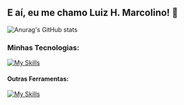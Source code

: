## E aí, eu me chamo Luiz H. Marcolino! 🏁

![Anurag's GitHub stats](https://github-readme-stats.vercel.app/api?username=devluizmarcolino&show_icons=true&theme=light)

### Minhas Tecnologias:
[![My Skills](https://skillicons.dev/icons?i=js,html,css&theme=light)](https://github.com/devluizmarcolino)
#### Outras Ferramentas:
[![My Skills](https://skillicons.dev/icons?i=vscode,figma,git,github&theme=light)](https://github.com/devluizmarcolino)
